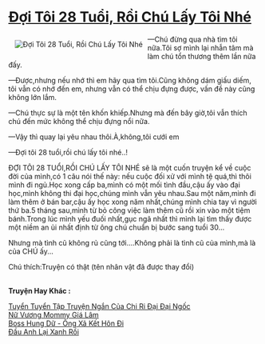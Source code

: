 <a href="https://utruyen.com/doi-toi-28-tuoi-roi-chu-lay-toi-nhe/24646/" title="Đợi Tôi 28 Tuổi, Rồi Chú Lấy Tôi Nhé"><h1>Đợi Tôi 28 Tuổi, Rồi Chú Lấy Tôi Nhé</h1></a><div style="display:table"><img align="right" style="float: left; padding: 10px;" src="https://utruyen.com/images/story/200x260/doi-toi-28-tuoi-roi-chu-lay-toi-nhe.jpg" alt="Đợi Tôi 28 Tuổi, Rồi Chú Lấy Tôi Nhé">—Chú đừng qua nhà tìm tôi nữa.Tôi sợ mình lại nhẫn tâm mà làm chú tổn thương thêm lần nữa đấy.<p></p>—Được,nhưng nếu nhớ thì em hãy qua tìm tôi.Cũng không dám giấu diếm, tôi vẫn có nhớ đến em, nhưng vẫn có thể chịu đựng được, vấn đề này cũng không lớn lắm.<p></p>—Chú thực sự là một tên khốn khiếp.Nhưng mà đến bây giờ,tôi vẫn thích chú đến mức không thể chịu đựng nổi nữa.<p></p>—Vậy thì quay lại yêu nhau thôi.À,không,tôi cưới em<p></p>—Đợi tôi 28 tuổi,rồi chú lấy tôi nhé..!<p></p>ĐỢI TÔI 28 TUỔI,RỒI CHÚ LẤY TÔI NHÉ sẽ là một cuốn truyện kể về cuộc đời của mình,có 1 câu nói thế này: nếu cuộc đối xử với mình tệ quá,thì thôi mình đi ngủ.Học xong cấp ba,mình có một mối tình đầu,cậu ấy vào đại học,mình không thi đại học,chúng mình vẫn yêu nhau.Sau một năm,mình đi làm thêm ở bán bar,cậu ấy học xong năm nhất,chúng mình chia tay vì người thứ ba.5 tháng sau,mình từ bỏ công việc làm thêm cũ rồi xin vào một tiệm bánh.Trong lúc mình yếu đuối nhất,gục ngã nhất thì mình lại tìm thấy được một niềm an ủi nhất định từ ông chú chuẩn bị bước sang tuổi 30...<p></p>Nhưng mà tình cũ không rủ cũng tới....Không phải là tình cũ của mình,mà là của CHÚ ấy...<p></p>Chú thích:Truyện có thật (tên nhân vật đã được thay đổi)</div><p><br><b>Truyện Hay Khác :</b></p><a href="https://utruyen.com/tuyen-tuyen-tap-truyen-ngan-cua-chi-ri-dai-dai-ngoc/25219/" alt="Tuyển Tuyển Tập Truyện Ngắn Của Chi Ri Đại Đại Ngốc">Tuyển Tuyển Tập Truyện Ngắn Của Chi Ri Đại Đại Ngốc</a><br/><a href="https://github.com/mlquan/truyenhay/tree/master/truyenhay/17378/" alt="Nữ Vương Mommy Giá Lâm">Nữ Vương Mommy Giá Lâm</a><br/><a href="https://truyenhot2019.blogspot.com/2019/12/boss-hung-du-ong-xa-ket-hon-di.html" alt="Boss Hung Dữ - Ông Xã Kết Hôn Đi">Boss Hung Dữ - Ông Xã Kết Hôn Đi</a><br/><a href="https://github.com/mlquan/truyenhay/tree/master/truyenhay/25410/" alt="Đầu Anh Lại Xanh Rồi">Đầu Anh Lại Xanh Rồi</a><br/>